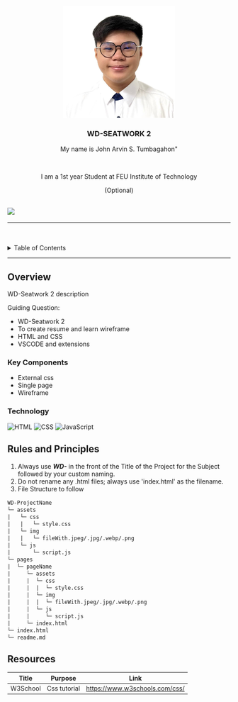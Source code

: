 <a name="readme-top">

<br/>

<br />
<div align="center">
  <a href="https://github.com/JOHNARVINTUM/">
  <!-- TODO: If you want to add logo or banner you can add it here -->
    <img src="./assets/img/ID PIC.jpg" alt="Nyebe" width= 50% height= 50%>
  </a>
<!-- TODO: Change Title to the name of the title of your Project -->
  <h3 align="center">WD-SEATWORK 2</h3>
</div>
<!-- TODO: Make a short description -->
<div align="center">
  <p> My name is John Arvin S. Tumbagahon" </p> <br> <p> I am a 1st year Student at FEU Institute of Technology </p>(Optional)
</div>

<br />

<!-- TODO: Change the zyx-0314 into your github username  -->
<!-- TODO: Change the WD-Template-Project into the same name of your folder -->
![](https://visit-counter.vercel.app/counter.png?page=JOHNARVINTUM/WD-Seatwork-2)

---

<br />
<br />

<!-- TODO: If you want to add more layers for your readme -->
<details>
  <summary>Table of Contents</summary>
  <ol>
    <li>
      <a href="#overview">Overview</a>
      <ol>
        <li>
          <a href="#key-components">Key Components</a>
        </li>
        <li>
          <a href="#technology">Technology</a>
        </li>
      </ol>
    </li>
    <li>
      <a href="#rules-and-principles">Rules and Principles</a>
    </li>
    <li>
      <a href="#resources">Resources</a>
    </li>
  </ol>
</details>

---

## Overview

<!-- TODO: To be changed -->
<!-- The following are just sample -->
WD-Seatwork 2 description

Guiding Question:
- WD-Seatwork 2 
- To create resume and learn wireframe
- HTML and CSS
- VSCODE and extensions

### Key Components
<!-- TODO: List of Key Components -->
<!-- The following are just sample -->
- External css
- Single page
- Wireframe

### Technology
<!-- TODO: List of Technology Used -->
![HTML](https://img.shields.io/badge/HTML-E34F26?style=for-the-badge&logo=html5&logoColor=white)
![CSS](https://img.shields.io/badge/CSS-1572B6?style=for-the-badge&logo=css3&logoColor=white)
![JavaScript](https://img.shields.io/badge/JavaScript-F7DF1E?style=for-the-badge&logo=javascript&logoColor=white)

## Rules and Principles
1. Always use ***WD-*** in the front of the Title of the Project for the Subject followed by your custom naming.
2. Do not rename any .html files; always use 'index.html' as the filename.
3. File Structure to follow

```
WD-ProjectName
└─ assets
|   └─ css
|   |   └─ style.css
|   └─ img
|   |   └─ fileWith.jpeg/.jpg/.webp/.png
|   └─ js
|       └─ script.js
└─ pages
|  └─ pageName
|     └─ assets
|     |  └─ css
|     |  |  └─ style.css
|     |  └─ img
|     |  |  └─ fileWith.jpeg/.jpg/.webp/.png
|     |  └─ js
|     |     └─ script.js
|     └─ index.html
└─ index.html
└─ readme.md
```

## Resources

<!-- TODO: Add References -->
| Title | Purpose | Link |
|-|-|-|
| W3School | Css tutorial | https://www.w3schools.com/css/ |
